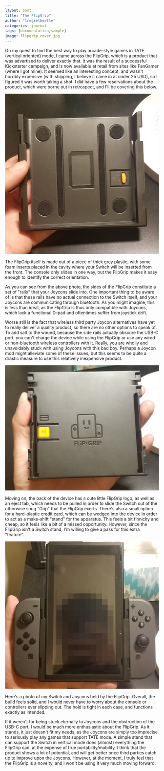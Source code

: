 ```yaml
---
layout: post
title: "The FlipGrip"
author: "1regretbeetle"
categories: journal
tags: [documentation,sample]
image: flipgrip_cover.jpg
---
```


On my quest to find the best way to play arcade-style games in TATE
(vertical oriented) mode, I came across the FlipGrip, which is a product
that was advertised to deliver exactly that. It was the result of a
successful Kickstarter campaign, and is now available at retail from
sites like FanGamer (where I got mine). It seemed like an interesting
concept, and wasn't horribly expensive (with shipping, I believe it came
in at under 25 USD), so I figured it was worth taking a shot. I did have
a few reservations about the product, which were borne out in
retrospect, and I'll be covering this below.

![genesis_box](/assets/img/flipgrip_front.jpg)

The FlipGrip itself is made out of a piece of thick grey plastic, with
some foam inserts placed in the cavity where your Switch will be
inserted from the front. The console only slides
in one way, but the FlipGrip makes it easy enough to identify the
correct orientation. 

As you can see from the above photo, the sides of
the FlipGrip constitute a set of "rails" that your Joycons slide into.
One important thing to be aware of is that these rails have no actual
connection to the Switch itself, and your Joycons are communicating
through bluetooth. As you might imagine, this is less than ideal, as
the FlipGrip is thus only compatible with Joycons, which lack a
functional D-pad and oftentimes suffer from joystick drift. 

Worse still is the fact that wireless third party Joycon alternatives have yet to
really deliver a quality product, so there are no other options to speak
of. To add salt to the wound, because the side rails actually obscure
the USB-C port, you can't charge the device while using the FlipGrip or
use any wired or non-bluetooth wireless controllers with it. Really, you are
wholly and unavoidably stuck with using Joycons with this bad boy.
Perhaps a Joycon mod might alleviate some of these issues, but this
seems to be quite a drastic measure to use this relatively inexpensive
product. 

![genesis_box](/assets/img/flipgrip_back.jpg)

Moving on, the back of the device has a cute little FlipGrip logo, as
well as an eject tab, which needs to be pulled in order to slide the
Switch out of the otherwise snug "Grip" that the FlipGrip exerts.
There's also a small option for a hard-plastic credit card, which can be
wedged into the device in order to act as a make-shift "stand" for the
apparatus. This feels a bit finnicky and cheap, so it feels like a bit
of a missed opportunity. However, since the FlipGrip isn't a Switch
stand, I'm willing to give a pass for this extra "feature".

![genesis_box](/assets/img/flipgrip_default.jpg)

Here's a photo of my Switch and Joycons held by the FlipGrip. Overall,
the build feels solid, and I would never have to worry about the console
or controllers ever slipping out. The hold is tight in each case, and
functions exactly as intended. 

If it weren't for being stuck eternally to Joycons and the obstruction
of the USB-C port, I would be much more enthusiastic about the FlipGrip.
As it stands, it just doesn't fit my needs, as the Joycons are simply
too imprecise to seriously play any games that support TATE mode.
A simple stand that can support the Switch in vertical
mode does (almost) everything the FlipGrip can, at the expense of 
true portability/mobility. I think that the product shows a lot of
potential, and will get better once third parties catch up to improve
upon the Joycons. However, at the moment, I truly feel that the FlipGrip
is a novelty, and I won't be using it very much moving forward. 









